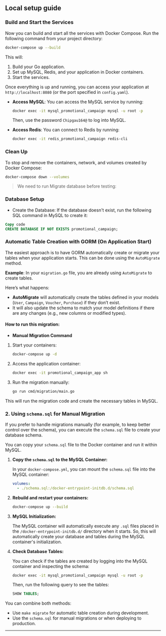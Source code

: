 ## Local setup guide
### **Build and Start the Services**

Now you can build and start all the services with Docker Compose.
Run the following command from your project directory:

```bash
docker-compose up --build
```

This will:
1. Build your Go application.
2. Set up MySQL, Redis, and your application in Docker containers.
3. Start the services.

Once everything is up and running, you can access your application at `http://localhost:8080` (or the port specified in `config.yaml`).

- **Access MySQL**: You can access the MySQL service by running:

  ```bash
  docker exec -it mysql_promotional_campaign mysql -u root -p
  ```

  Then, use the password `Chipgau164@` to log into MySQL.

- **Access Redis**: You can connect to Redis by running:

  ```bash
  docker exec -it redis_promotional_campaign redis-cli
  ```

### **Clean Up**

To stop and remove the containers, network, and volumes created by Docker Compose:

```bash
docker-compose down --volumes
```

> We need to run Migrate database before testing:
### **Database Setup**
- Create the Database: If the database doesn't exist, run the following SQL command in MySQL to create it:

```sql
Copy code
CREATE DATABASE IF NOT EXISTS promotional_campaign;
```

### **Automatic Table Creation with GORM (On Application Start)**

The easiest approach is to have GORM automatically create or migrate your tables when your application starts. This can be done using the `AutoMigrate` method.

**Example**: In your `migration.go` file, you are already using `AutoMigrate` to create tables.

Here’s what happens:
- **AutoMigrate** will automatically create the tables defined in your models (`User`, `Campaign`, `Voucher`, `Purchase`) if they don’t exist.
- It will also update the schema to match your model definitions if there are any changes (e.g., new columns or modified types).

#### **How to run this migration:**

- **Manual Migration Command**

1. Start your containers:

   ```bash
   docker-compose up -d
   ```

2. Access the application container:

   ```bash
   docker exec -it promotional_campaign_app sh
   ```

3. Run the migration manually:

   ```bash
   go run cmd/migration/main.go
   ```

This will run the migration code and create the necessary tables in MySQL.

### **2. Using `schema.sql` for Manual Migration**

If you prefer to handle migrations manually (for example, to keep better control over the schema), you can execute the `schema.sql` file to create your database schema.

You can copy your `schema.sql` file to the Docker container and run it within MySQL.

1. **Copy the `schema.sql` to the MySQL Container:**

   In your `docker-compose.yml`, you can mount the `schema.sql` file into the MySQL container:

   ```yaml
   volumes:
     - ./schema.sql:/docker-entrypoint-initdb.d/schema.sql
   ```

2. **Rebuild and restart your containers:**

   ```bash
   docker-compose up --build
   ```

3. **MySQL Initialization:**

   The MySQL container will automatically execute any `.sql` files placed in the `/docker-entrypoint-initdb.d/` directory when it starts. So, this will automatically create your database and tables during the MySQL container's initialization.

4. **Check Database Tables:**

   You can check if the tables are created by logging into the MySQL container and inspecting the schema:

   ```bash
   docker exec -it mysql_promotional_campaign mysql -u root -p
   ```

   Then, run the following query to see the tables:

   ```sql
   SHOW TABLES;
   ```

You can combine both methods:
- Use `make migrate` for automatic table creation during development.
- Use the `schema.sql` for manual migrations or when deploying to production.

---
